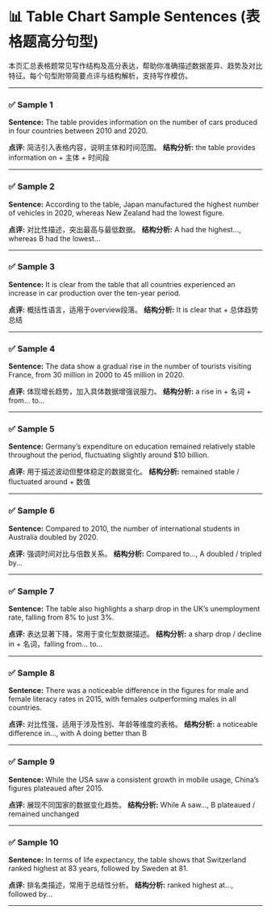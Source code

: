 # 📊 Table Chart Sample Sentences (表格题高分句型)

本页汇总表格题常见写作结构及高分表达，帮助你准确描述数据差异、趋势及对比特征。每个句型附带简要点评与结构解析，支持写作模仿。

---

### ✅ Sample 1
**Sentence:** The table provides information on the number of cars produced in four countries between 2010 and 2020.

**点评:** 简洁引入表格内容，说明主体和时间范围。
**结构分析:** the table provides information on + 主体 + 时间段

---

### ✅ Sample 2
**Sentence:** According to the table, Japan manufactured the highest number of vehicles in 2020, whereas New Zealand had the lowest figure.

**点评:** 对比性描述，突出最高与最低数据。
**结构分析:** A had the highest..., whereas B had the lowest...

---

### ✅ Sample 3
**Sentence:** It is clear from the table that all countries experienced an increase in car production over the ten-year period.

**点评:** 概括性语言，适用于overview段落。
**结构分析:** It is clear that + 总体趋势总结

---

### ✅ Sample 4
**Sentence:** The data show a gradual rise in the number of tourists visiting France, from 30 million in 2000 to 45 million in 2020.

**点评:** 体现增长趋势，加入具体数据增强说服力。
**结构分析:** a rise in + 名词 + from... to...

---

### ✅ Sample 5
**Sentence:** Germany’s expenditure on education remained relatively stable throughout the period, fluctuating slightly around $10 billion.

**点评:** 用于描述波动但整体稳定的数据变化。
**结构分析:** remained stable / fluctuated around + 数值

---

### ✅ Sample 6
**Sentence:** Compared to 2010, the number of international students in Australia doubled by 2020.

**点评:** 强调时间对比与倍数关系。
**结构分析:** Compared to..., A doubled / tripled by...

---

### ✅ Sample 7
**Sentence:** The table also highlights a sharp drop in the UK’s unemployment rate, falling from 8% to just 3%.

**点评:** 表达显著下降，常用于变化型数据描述。
**结构分析:** a sharp drop / decline in + 名词，falling from... to...

---

### ✅ Sample 8
**Sentence:** There was a noticeable difference in the figures for male and female literacy rates in 2015, with females outperforming males in all countries.

**点评:** 对比性强，适用于涉及性别、年龄等维度的表格。
**结构分析:** a noticeable difference in..., with A doing better than B

---

### ✅ Sample 9
**Sentence:** While the USA saw a consistent growth in mobile usage, China’s figures plateaued after 2015.

**点评:** 展现不同国家的数据变化趋势。
**结构分析:** While A saw..., B plateaued / remained unchanged

---

### ✅ Sample 10
**Sentence:** In terms of life expectancy, the table shows that Switzerland ranked highest at 83 years, followed by Sweden at 81.

**点评:** 排名类描述，常用于总结性分析。
**结构分析:** ranked highest at..., followed by...

---


